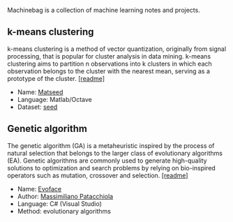 
Machinebag is a collection of machine learning notes and projects.

k-means clustering
-------------------

k-means clustering is a method of vector quantization, originally from signal processing, that is popular for cluster analysis in data mining. k-means clustering aims to partition n observations into k clusters in which each observation belongs to the cluster with the nearest mean, serving as a prototype of the cluster. [[readme]](./k-means-clustering/)

- Name: [Matseed](./k-means-clustering/matseed)
- Language: Matlab/Octave
- Dataset: [seed](http://archive.ics.uci.edu/ml/datasets/seeds)

Genetic algorithm
------------------

The genetic algorithm (GA) is a metaheuristic inspired by the process of natural selection that belongs to the larger class of evolutionary algorithms (EA). Genetic algorithms are commonly used to generate high-quality solutions to optimization and search problems by relying on bio-inspired operators such as mutation, crossover and selection. [[readme]](./genetic-algorithm/)

- Name: [Evoface](https://github.com/mpatacchiola/evoface)
- Author: [Massimiliano Patacchiola](http://mpatacchiola.github.io)
- Language: C# (Visual Studio)
- Method: evolutionary algorithms

